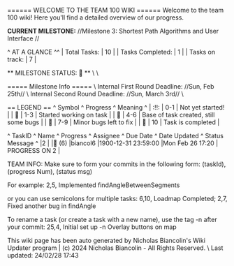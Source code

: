 ====== WELCOME TO THE TEAM 100 WIKI ======
Welcome to the team 100 wiki! Here you'll find a detailed overview of our progress. 

**CURRENT MILESTONE:** //Milestone 3: Shortest Path Algorithms and User Interface //

^ AT A GLANCE ^^
| Total Tasks: | 10 |
| Tasks Completed: | 1 | 
| Tasks on track: | 7 |

** MILESTONE STATUS:  🍏 ** \\ 
\\

===== Milestone Info ===== \\ 
Internal First Round Deadline: //Sun, Feb 25th// \\ 
Internal Second Round Deadline: //Sun, March 3rd// \\ 

== LEGEND ==
^ Symbol ^ Progress ^ Meaning ^
| :!!: | 0-1 | Not yet started! |
| 🍎 | 1-3 | Started working on task |
| 🍊 | 4-6 | Base of task created, still some bugs |
| 🍋 | 7-9 | Minor bugs left to fix |
| 🍏 | 10 | Task is completed |


^ TaskID ^ Name ^ Progress ^ Assignee ^ Due Date ^ Date Updated ^ Status Message ^
|2 | |🍊 (6) |biancol6 |1900-12-31 23:59:00 |Mon Feb 26 17:20 | PROGRESS ON 2  |



TEAM INFO: Make sure to form your commits in the following form: 
  (taskId), (progress Num), (status msg)

For example:
  2,5, Implemented findAngleBetweenSegments

or you can use semicolons for multiple tasks:
  6,10, Loadmap Completed; 2,7, Fixed another bug in findAngle

To rename a task (or create a task with a new name), use the tag -n after your commit:
  25,4, Initial set up -n Overlay buttons on map

This wiki page has been auto generated by Nicholas Biancolin's Wiki Updater program | (c) 2024 Nicholas Biancolin - All Rights Reserved. \\ 
Last updated: 24/02/28 17:43

